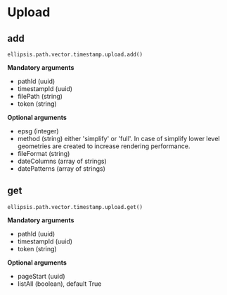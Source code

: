 # Upload

## add

    ellipsis.path.vector.timestamp.upload.add()

**Mandatory arguments**

- pathId (uuid)
- timestampId (uuid)
- filePath (string)
- token (string)

**Optional arguments**

- epsg (integer)
- method (string) either 'simplify' or 'full'. In case of simplify lower level geometries are created to increase rendering performance.
- fileFormat (string)
- dateColumns (array of strings)
- datePatterns (array of strings)

## get

    ellipsis.path.vector.timestamp.upload.get()

**Mandatory arguments**

- pathId (uuid)
- timestampId (uuid)
- token (string)

**Optional arguments**

- pageStart (uuid)
- listAll (boolean), default True
